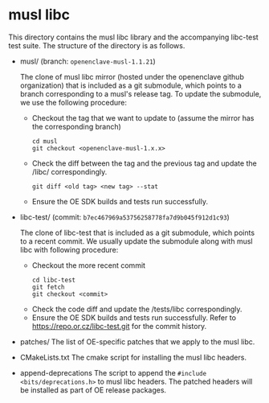 musl libc
================

This directory contains the musl libc library and the accompanying libc-test test
suite. The structure of the directory is as follows.

- musl/ (branch: `openenclave-musl-1.1.21`)

  The clone of musl libc mirror (hosted under the openenclave github organization) that
  is included as a git submodule, which points to a branch corresponding to a musl's release tag.
  To update the submodule, we use the following procedure:
  - Checkout the tag that we want to update to (assume the mirror has the corresponding branch)
    ```
    cd musl
    git checkout <openenclave-musl-1.x.x>
    ```
  - Check the diff between the tag and the previous tag and update the <openenclave-root>/libc/ correspondingly.
    ```
    git diff <old tag> <new tag> --stat
    ```
  - Ensure the OE SDK builds and tests run successfully.

- libc-test/ (commit: `b7ec467969a53756258778fa7d9b045f912d1c93`)

  The clone of libc-test that is included as a git submodule, which points to a recent
  commit. We usually update the submodule along with musl libc with following procedure:
  - Checkout the more recent commit
    ```
    cd libc-test
    git fetch
    git checkout <commit>
    ```
  - Check the code diff and update the <openenclave-root>/tests/libc correspondingly.
  - Ensure the OE SDK builds and tests run successfully.
  Refer to https://repo.or.cz/libc-test.git for the commit history.

- patches/
  The list of OE-specific patches that we apply to the musl libc.

- CMakeLists.txt
  The cmake script for installing the musl libc headers.

- append-deprecations
  The script to append the `#include <bits/deprecations.h>` to musl libc headers. The patched
  headers will be installed as part of OE release packages.
